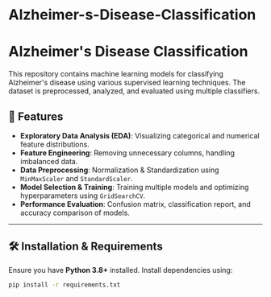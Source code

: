 # Alzheimer-s-Disease-Classification
# Alzheimer's Disease Classification

This repository contains machine learning models for classifying Alzheimer's disease using various supervised learning techniques. The dataset is preprocessed, analyzed, and evaluated using multiple classifiers.

## 📌 Features
- **Exploratory Data Analysis (EDA)**: Visualizing categorical and numerical feature distributions.
- **Feature Engineering**: Removing unnecessary columns, handling imbalanced data.
- **Data Preprocessing**: Normalization & Standardization using `MinMaxScaler` and `StandardScaler`.
- **Model Selection & Training**: Training multiple models and optimizing hyperparameters using `GridSearchCV`.
- **Performance Evaluation**: Confusion matrix, classification report, and accuracy comparison of models.

---

## 🛠️ Installation & Requirements

Ensure you have **Python 3.8+** installed. Install dependencies using:

```bash
pip install -r requirements.txt
```

